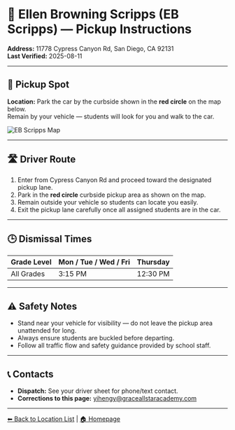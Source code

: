 # 🚌 Ellen Browning Scripps (EB Scripps) — Pickup Instructions

**Address:** 11778 Cypress Canyon Rd, San Diego, CA 92131  
**Last Verified:** 2025-08-11

---

## 📍 Pickup Spot
**Location:** Park the car by the curbside shown in the **red circle** on the map below.  
Remain by your vehicle — students will look for you and walk to the car.

![EB Scripps Map](EB_Scripps.jpg)

---

## 🛣️ Driver Route
1. Enter from Cypress Canyon Rd and proceed toward the designated pickup lane.  
2. Park in the **red circle** curbside pickup area as shown on the map.  
3. Remain outside your vehicle so students can locate you easily.  
4. Exit the pickup lane carefully once all assigned students are in the car.

---

## 🕒 Dismissal Times
| Grade Level | Mon / Tue / Wed / Fri | Thursday |
|-------------|-----------------------|----------|
| All Grades  | 3:15 PM               | 12:30 PM |

---

## ⚠ Safety Notes
- Stand near your vehicle for visibility — do not leave the pickup area unattended for long.  
- Always ensure students are buckled before departing.  
- Follow all traffic flow and safety guidance provided by school staff.

---

## 📞 Contacts
- **Dispatch:** See your driver sheet for phone/text contact.  
- **Corrections to this page:** [yihengy@graceallstaracademy.com](mailto:yihengy@graceallstaracademy.com)

---

[⬅ Back to Location List](../Location_detail.md) | [🏠 Homepage](../README.md)
